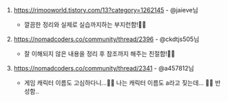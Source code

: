 1. https://rimooworld.tistory.com/13?category=1262145 - @jaieve님  
    - 깔끔한 정리와 실제로 실습까지하는 부지런함!👍🏻    
    
2. https://nomadcoders.co/community/thread/2396 - @ckdtjs505님
    - 잘 이해되지 않은 내용을 정리 후 참조까지 해주는 친절함!👍🏻
    
3. https://nomadcoders.co/community/thread/2341 - @a457812님
    - 게임 캐릭터 이름도 고심하다니...👍🏻 나는 캐릭터 이름도 a라고 짖는데... 🤦‍♀️ 반성함..
